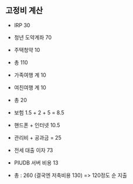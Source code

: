 ## 고정비 계산

- IRP 30
- 청년 도약계좌 70
- 주택청약 10
- 총 110

- 가족여행 계 10
- 여친여행 계 10
- 총 20

- 보험 1.5 + 2 + 5 = 8.5
- 핸드폰 + 인터넷  10.5
- 관리비 + 공과금 = 25 
- 전세 대출 이자 73
- PIUDB 서버 비용 13

- 총 : 260 (결국엔 저축비용 130) => 120정도 순 지출